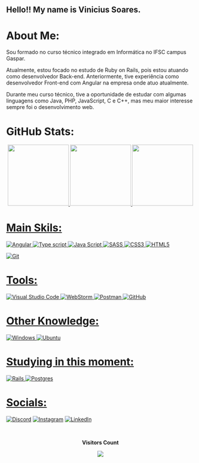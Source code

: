 ## Hello!! My name is Vinicius Soares.

# About Me:

Sou formado no curso técnico integrado em Informática no IFSC campus Gaspar.

Atualmente, estou focado no estudo de Ruby on Rails, pois estou atuando como desenvolvedor Back-end. Anteriormente, tive experiência como desenvolvedor Front-end com Angular na empresa onde atuo atualmente.

Durante meu curso técnico, tive a oportunidade de estudar com algumas linguagens como Java, PHP, JavaScript, C e C++, mas meu maior interesse sempre foi o desenvolvimento web.
# GitHub Stats:

  <div align="Center">
  <a href="https://github.com/SoaresVini">
   <img height="163em" src="https://github-readme-stats.vercel.app/api?username=SoaresVini&theme=great-gatsby&hide_border=true&include_all_commits=true&count_private=false"/>
   
   <img height="163em" src="https://github-readme-streak-stats.herokuapp.com/?user=SoaresVini&theme=great-gatsby&hide_border=true"/>
    
   <img height="163em" src="https://github-readme-stats.vercel.app/api/top-langs/?username=SoaresVini&theme=great-gatsby&hide_border=true&include_all_commits=true&count_private=false&layout=compact"/>
    
</div>

# Main Skils:
![Angular](https://img.shields.io/badge/Angular-0D1117?style=for-the-badge&logo=angular&logoColor=white)
![Type script](https://img.shields.io/badge/TypeScript-0D1117?style=for-the-badge&logo=typescript&logoColor=white)
![Java Script](https://img.shields.io/badge/JavaScript-0D1117?style=for-the-badge&logo=javascript&logoColor=white)
![SASS](https://img.shields.io/badge/SASS-0D1117?style=for-the-badge&logo=SASS&logoColor=white) 
![CSS3](https://img.shields.io/badge/css3-0D1117?style=for-the-badge&logo=css3&logoColor=white) 
![HTML5](https://img.shields.io/badge/html5-0D1117?style=for-the-badge&logo=html5&logoColor=white) 

![Git](https://img.shields.io/badge/GIT-0D1117?style=for-the-badge&logo=git&logoColor=white)

# Tools:
![Visual Studio Code](https://img.shields.io/badge/-Visual%20Studio%20Code-0D1117?style=for-the-badge&logo=visual-studio-code&logoColor=007ACC&labelColor=0D1117)
![WebStorm](https://img.shields.io/badge/webstorm-0D1117?style=for-the-badge&logo=webstorm&logoColor=white)
![Postman](https://img.shields.io/badge/Postman-0D1117?style=for-the-badge&logo=postman&logoColor=white)
![GitHub](https://img.shields.io/badge/-GitHub-0D1117?style=for-the-badge&logo=github&labelColor=0D1117)

# Other Knowledge:
![Windows](https://img.shields.io/badge/-Windows-0D1117?style=for-the-badge&logo=windows&labelColor=0D1117)
![Ubuntu](https://img.shields.io/badge/Ubuntu-0D1117?style=for-the-badge&logo=ubuntu&logoColor=0D1117)

# Studying in this moment:
![Rails](https://img.shields.io/badge/rails-0D1117?style=for-the-badge&logo=ruby-on-rails&logoColor=white)
![Postgres](https://img.shields.io/badge/postgres-0D1117?style=for-the-badge&logo=postgresql&logoColor=white)

# Socials:
[![Discord](https://img.shields.io/badge/Discord-%237289DA.svg?logo=discord&logoColor=white)](https://discord.gg/atreta#9896)
[![Instagram](https://img.shields.io/badge/Instagram-%23E4405F.svg?logo=Instagram&logoColor=white)](https://www.instagram.com/soares_vini_/) 
[![LinkedIn](https://img.shields.io/badge/LinkedIn-%230077B5.svg?logo=linkedin&logoColor=white)](https://www.linkedin.com/in/vinicius-soares-50387b261/) 
  
<div align="center">
<br><p align="centre"><b>Visitors Count</b></p>  
<p align="center"><img align="center" src="https://profile-counter.glitch.me/{SoaresVini}/count.svg" /></p> 
<br></div>
